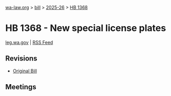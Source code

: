 [wa-law.org](/) > [bill](/bill/) > [2025-26](/bill/2025-26/) > [HB 1368](/bill/2025-26/hb/1368/)

# HB 1368 - New special license plates
[leg.wa.gov](https://app.leg.wa.gov/billsummary?BillNumber=1368&Year=2025&Initiative=false) | [RSS Feed](./rss.xml)

## Revisions
* [Original Bill](1/)

## Meetings